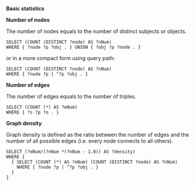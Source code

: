 **Basic statistics**

**Number of nodes**

The number of nodes equals to the number of distinct subjects or objects.

    SELECT (COUNT (DISTINCT ?node) AS ?nNum)
    WHERE { ?node ?p ?obj . } UNION { ?obj ?p ?node . }

or in a more compact form using query path:

    SELECT (COUNT (DISTINCT ?node) AS ?nNum)
    WHERE { ?node ?p | ^?p ?obj . }

**Number of edges**

The number of edges equals to the number of triples.

    SELECT (COUNT (*) AS ?eNum)
    WHERE { ?s ?p ?o . }

**Graph density**

Graph density is defined as the ratio between the number of edges and the number of all possible edges (i.e. every node connects to all others).

    SELECT (?eNum/(?nNum *(?nNum - 1.0)) AS ?density)
    WHERE {
      { SELECT (COUNT (*) AS ?eNum) (COUNT (DISTINCT ?node) AS ?nNum)
        WHERE { ?node ?p | ^?p ?obj . }
      }
    }
